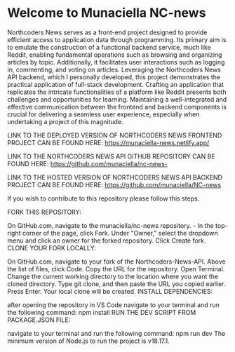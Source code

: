 # Welcome to Munaciella NC-news

Northcoders News serves as a front-end project designed to provide efficient access to application data through programming. Its primary aim is to emulate the construction of a functional backend service, much like Reddit, enabling fundamental operations such as browsing and organizing articles by topic. Additionally, it facilitates user interactions such as logging in, commenting, and voting on articles. Leveraging the Northcoders News API backend, which I personally developed, this project demonstrates the practical application of full-stack development. Crafting an application that replicates the intricate functionalities of a platform like Reddit presents both challenges and opportunities for learning. Maintaining a well-integrated and effective communication between the frontend and backend components is crucial for delivering a seamless user experience, especially when undertaking a project of this magnitude.

LINK TO THE DEPLOYED VERSION OF NORTHCODERS NEWS FRONTEND PROJECT CAN BE FOUND HERE: https://munaciella-news.netlify.app/ 

LINK TO THE NORTHCODERS NEWS API GITHUB REPOSITORY CAN BE FOUND HERE: https://github.com/munaciella/nc-news-

LINK TO THE HOSTED VERSION OF NORTHCODERS NEWS API BACKEND PROJECT CAN BE FOUND HERE: https://github.com/munaciella/NC-news

If you wish to contribute to this repository please follow this steps.

FORK THIS REPOSITORY:

On GitHub.com, navigate to the munaciella/nc-news repository. - In the top-right corner of the page, click Fork.
Under "Owner," select the dropdown menu and click an owner for the forked repository.
Click Create fork.
CLONE YOUR FORK LOCALLY:

On GitHub.com, navigate to your fork of the Northcoders-News-API.
Above the list of files, click Code.
Copy the URL for the repository.
Open Terminal.
Change the current working directory to the location where you want the cloned directory.
Type git clone, and then paste the URL you copied earlier.
Press Enter. Your local clone will be created.
INSTALL DEPENDENCIES:

after opening the repository in VS Code navigate to your terminal and run the following command:
npm install
RUN THE DEV SCRIPT FROM PACKAGE.JSON FILE:

navigate to your terminal and run the following command:
npm run dev
The minimum version of Node.js to run the project is v18.17.1.

